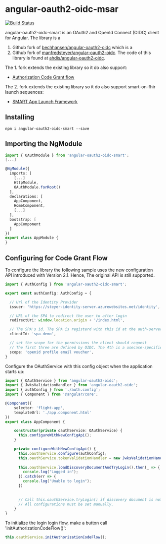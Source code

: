 # angular-oauth2-oidc-msar
[![Build Status](https://travis-ci.org/ahdis/angular-oauth2-smart.svg?branch=master)](https://travis-ci.org/ahdis/angular-oauth2-smart)


angular-oauth2-oidc-smart is an OAuth2 and OpenId Connect (OIDC) client for Angular.
The library is a 
  1. Github fork of [bechhansen/angular-oauth2-oidc](https://github.com/bechhansen/angular-oauth2-oidc) which is a
  2. Github fork of [manfredsteyer/angular-oauth2-oidc](https://github.com/manfredsteyer/angular-oauth2-oidc).
The code of this library is found at [ahdis/angular-oauth2-oidc](https://github.com/ahdis/angular-oauth2-oidc).

The 1. fork extends the existing library so it do also support:
- [Authorization Code Grant flow](https://tools.ietf.org/html/rfc6749#page-24)

The 2. fork extends the existing library so it do also support smart-on-fhir launch sequences:
- [SMART App Launch Framework](http://www.hl7.org/fhir/smart-app-launch/)


## Installing

```
npm i angular-oauth2-oidc-smart --save
```

## Importing the NgModule

```TypeScript
import { OAuthModule } from 'angular-oauth2-oidc-smart';
[...]

@NgModule({
  imports: [ 
    [...]
    HttpModule,
    OAuthModule.forRoot()
  ],
  declarations: [
    AppComponent,
    HomeComponent,
    [...]
  ],
  bootstrap: [
    AppComponent 
  ]
})
export class AppModule {
}

``` 

## Configuring for Code Grant Flow

To configure the library the following sample uses the new configuration API introduced with Version 2.1.
Hence, The original API is still supported.

```TypeScript
import { AuthConfig } from 'angular-oauth2-oidc-smart';

export const authConfig: AuthConfig = {

  // Url of the Identity Provider
  issuer: 'https://steyer-identity-server.azurewebsites.net/identity',

  // URL of the SPA to redirect the user to after login
  redirectUri: window.location.origin + '/index.html',

  // The SPA's id. The SPA is registerd with this id at the auth-server
  clientId: 'spa-demo',

  // set the scope for the permissions the client should request
  // The first three are defined by OIDC. The 4th is a usecase-specific one
  scope: 'openid profile email voucher',
}
```

Configure the OAuthService with this config object when the application starts up:

```TypeScript
import { OAuthService } from 'angular-oauth2-oidc';
import { JwksValidationHandler } from 'angular-oauth2-oidc';
import { authConfig } from './auth.config';
import { Component } from '@angular/core';

@Component({
    selector: 'flight-app',
    templateUrl: './app.component.html'
})
export class AppComponent {

    constructor(private oauthService: OAuthService) {
      this.configureWithNewConfigApi();
    }

    private configureWithNewConfigApi() {
      this.oauthService.configure(authConfig);
      this.oauthService.tokenValidationHandler = new JwksValidationHandler();
       
      this.oauthService.loadDiscoveryDocumentAndTryLogin().then(_ => {
        console.log("Logged in");
      }).catch(err => {
        console.log("Unable to login");
      })
      
      
      // Call this.oauthService.tryLogin() if discovery document is not used.
      // All configurations must be set manually.
    }
}
```

To initialize the login login flow, make a button call 'initAuthorizationCodeFlow()':
```TypeScript
this.oauthService.initAuthorizationCodeFlow();
```





